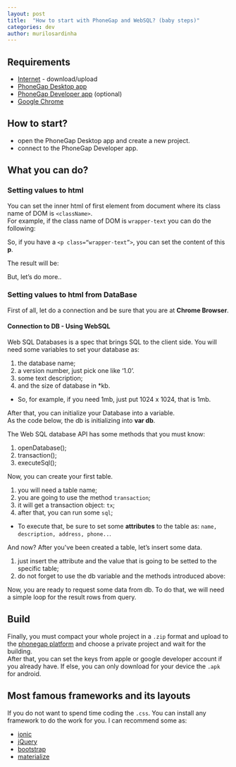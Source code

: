 ```yaml
---
layout: post
title:  "How to start with PhoneGap and WebSQL? (baby steps)"
categories: dev
author: murilosardinha
---
```


## Requirements

* [Internet][Internet] - download/upload
* [PhoneGap Desktop app][PhoneGap-Desktop-app]
* [PhoneGap Developer app][PhoneGap-Developer-app] (optional)
* [Google Chrome][Google-Chrome]

## How to start?

* open the PhoneGap Desktop app and create a new project.
* connect to the PhoneGap Developer app.

## What you can do?

### Setting values to html

You can set the inner html of first element from document where its class name of DOM is `<className>`. 
<br>For example, if the class name of DOM is `wrapper-text` you can do the following:

<script src="https://gist.github.com/murilosardinha/1b9e736fdad79e3f31759f41f3ddccf9.js"></script>

So, if you have a `<p class=“wrapper-text”>`, you can set the content of this <strong>p</strong>.

<script src="https://gist.github.com/murilosardinha/51ca9c0c2e3ef4d0f05e6b66ef9ffb84.js"></script>

The result will be: 

<script src="https://gist.github.com/murilosardinha/f6711b8a968e3b2ab94a9fd7b2f94e83.js"></script>

But, let’s do more..

### Setting values to html <strong>from</strong> DataBase

First of all, let do a connection and be sure that you are at <strong>Chrome Browser</strong>.

#### Connection to DB - Using WebSQL

Web SQL Databases is a spec that brings SQL to the client side.
You will need some variables to set your database as:

1. the database name;
2. a version number, just pick one like ‘1.0’.
3. some text description;
4. and the size of database in *kb.
* So, for example, if you need 1mb, just put 1024 x 1024, that is 1mb.

After that, you can initialize your Database into a variable.
<br>As the code below, the db is initializing into <strong>var db</strong>.

<script src="https://gist.github.com/murilosardinha/a199da1e920f367449e9281608efdf6d.js"></script>

The Web SQL database API has some methods that you must know:

1. openDatabase();
2. transaction();
3. executeSql();

Now, you can create your first table.

1. you will need a table name;
2. you are going to use the method `transaction`;
3. it will get a transaction object: `tx`;
4. after that, you can run some `sql`;
  * To execute that, be sure to set some <strong>attributes</strong> to the table as: `name, description, address, phone..`.

<script src="https://gist.github.com/murilosardinha/02351fdfdb9938657ff5f7c49509d4eb.js"></script>

And now? After you've been created a table, let’s insert some data.

1. just insert the attribute and the value that is going to be setted to the specific table;
2. do not forget to use the db variable and the methods introduced above:

<script src="https://gist.github.com/murilosardinha/1cf8ee06ba3723afc12dad05ed84e318.js"></script>

Now, you are ready to request some data from db. To do that, we will need a simple loop for the result rows from query.


<script src="https://gist.github.com/murilosardinha/a0cc0679486280d73f3b27b01471496f.js"></script>

## Build

Finally, you must compact your whole project in a `.zip` format and upload to the [phonegap platform][phonegap-platform] and choose a private project and wait for the building. 
<br>After that, you can set the keys from apple or google developer account if you already have. If else, you can only download for your device the `.apk` for android.

## Most famous frameworks and its layouts

If you do not want to spend time coding the `.css`. You can install any framework to do the work for you. I can recommend some as:

* [ionic][ionic]
* [jQuery][jQuery]
* [bootstrap][bootstrap]
* [materialize][materialize]

[Internet]: download/upload
[PhoneGap-Desktop-app]: http://phonegap.com/getstarted/
[PhoneGap-Developer-app]: http://phonegap.com/getstarted/
[Google-Chrome]: https://www.google.com.br/chrome/browser/desktop/

[phonegap-platform]: https://build.phonegap.com/
[ionic]: http://ionicframework.com/docs/components/#card-images
[jQuery]: http://demos.jquerymobile.com/1.4.5/theme-default/
[bootstrap]: http://getbootstrap.com/components/#panels
[materialize]: http://materializecss.com/cards.html
